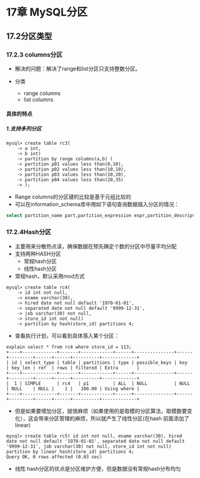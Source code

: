 # 17章 MySQL分区

## 17.2分区类型

### 17.2.3 columns分区

* 解决的问题：解决了range和list分区只支持整数分区。

* 分类
  * range columns
  * list columns

#### 具体的特点

##### 1.支持多列分区

```mysql
mysql> create table rc3(
    -> a int,
    -> b int)
    -> partition by range columns(a,b) (
    -> partition p01 values less than(0,10),
    -> partition p02 values less than(10,10),
    -> partition p03 values less than(10,20),
    -> partition p04 values less than(20,35)
    -> );
```

* Range columns的分区键的比较是基于元组比较的
* 可以在information_schema库中用如下语句查询数据插入分区的情况：

```sql
select partition_name part,partition_expression expr,partition_description descr,table_rows from partitions where table_name = 'rc3';
```

### 17.2.4Hash分区

* 主要用来分散热点读，确保数据在预先确定个数的分区中尽量平均分配
* 支持两种HASH分区
  * 常规hash分区
  * 线性hash分区
* 常规hash，默认采用mod方式

```mysql
mysql> create table rc4(
    -> id int not null,
    -> ename varchar(30),
    -> hired date not null default '1970-01-01',
    -> separated date not null default '9999-12-31',
    -> job varchar(30) not null,
    -> store_id int not null)
    -> partition by hash(store_id) partitions 4;
```

* 查看执行计划，可以看到具体落入某个分区：

```mysql
explain select * from rc4 where store_id = 113;
+----+-------------+-------+------------+------+---------------+------+---------+------+------+----------+-------------+
| id | select_type | table | partitions | type | possible_keys | key  | key_len | ref  | rows | filtered | Extra       |
+----+-------------+-------+------------+------+---------------+------+---------+------+------+----------+-------------+
|  1 | SIMPLE      | rc4   | p1         | ALL  | NULL          | NULL | NULL    | NULL |    1 |   100.00 | Using where |
+----+-------------+-------+------------+------+---------------+------+---------+------+------+----------+-------------+
```

* 但是如果要增加分区，就很麻烦（如果使用的是取模的分区算法，取模数要变化），这会带来分区管理的麻烦，所以就产生了线性分区(在hash 前面添加了linear)

```mysql
mysql> create table rc5( id int not null, ename varchar(30), hired date not null default '1970-01-01', separated date not null default '9999-12-31', job varchar(30) not null, store_id int not null) partition by linear hash(store_id) partitions 4;
Query OK, 0 rows affected (0.03 sec)
```

* 线性 hash分区的优点是分区维护方便，但是数据没有常规hash分布均匀